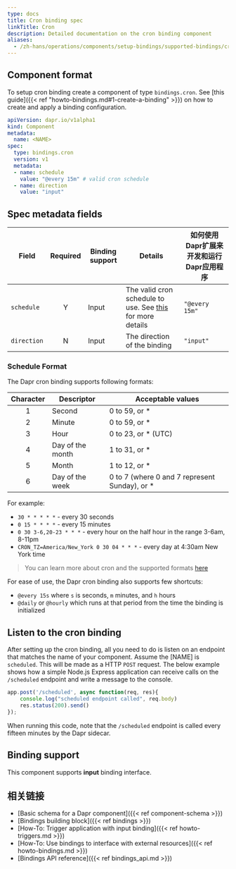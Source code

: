 ```yaml
---
type: docs
title: Cron binding spec
linkTitle: Cron
description: Detailed documentation on the cron binding component
aliases:
  - /zh-hans/operations/components/setup-bindings/supported-bindings/cron/
---
```


## Component format

To setup cron binding create a component of type `bindings.cron`. See [this guide]({{< ref "howto-bindings.md#1-create-a-binding" >}}) on how to create and apply a binding configuration.

```yaml
apiVersion: dapr.io/v1alpha1
kind: Component
metadata:
  name: <NAME>
spec:
  type: bindings.cron
  version: v1
  metadata:
  - name: schedule
    value: "@every 15m" # valid cron schedule
  - name: direction
    value: "input"
```

## Spec metadata fields

| Field       | Required | Binding support | Details                                                                       | 如何使用Dapr扩展来开发和运行Dapr应用程序 |
| ----------- | :------: | --------------- | ----------------------------------------------------------------------------- | ------------------------ |
| `schedule`  |     Y    | Input           | The valid cron schedule to use. See [this](#schedule-format) for more details | `"@every 15m"`           |
| `direction` |     N    | Input           | The direction of the binding                                                  | `"input"`                |

### Schedule Format

The Dapr cron binding supports following formats:

| Character | Descriptor       | Acceptable values                                                 |
| :-------: | ---------------- | ----------------------------------------------------------------- |
|     1     | Second           | 0 to 59, or \*                                                    |
|     2     | Minute           | 0 to 59, or \*                                                    |
|     3     | Hour             | 0 to 23, or \* (UTC)                           |
|     4     | Day of the month | 1 to 31, or \*                                                    |
|     5     | Month            | 1 to 12, or \*                                                    |
|     6     | Day of the week  | 0 to 7 (where 0 and 7 represent Sunday), or \* |

For example:

- `30 * * * * *` - every 30 seconds
- `0 15 * * * *` - every 15 minutes
- `0 30 3-6,20-23 * * *` - every hour on the half hour in the range 3-6am, 8-11pm
- `CRON_TZ=America/New_York 0 30 04 * * *` - every day at 4:30am New York time

> You can learn more about cron and the supported formats [here](https://en.wikipedia.org/wiki/Cron)

For ease of use, the Dapr cron binding also supports few shortcuts:

- `@every 15s` where `s` is seconds, `m` minutes, and `h` hours
- `@daily` or `@hourly` which runs at that period from the time the binding is initialized

## Listen to the cron binding

After setting up the cron binding, all you need to do is listen on an endpoint that matches the name of your component. Assume the [NAME] is `scheduled`. This will be made as a HTTP `POST` request. The below example shows how a simple Node.js Express application can receive calls on the `/scheduled` endpoint and write a message to the console.

```js
app.post('/scheduled', async function(req, res){
    console.log("scheduled endpoint called", req.body)
    res.status(200).send()
});
```

When running this code, note that the `/scheduled` endpoint is called every fifteen minutes by the Dapr sidecar.

## Binding support

This component supports **input** binding interface.

## 相关链接

- [Basic schema for a Dapr component]({{< ref component-schema >}})
- [Bindings building block]({{< ref bindings >}})
- [How-To: Trigger application with input binding]({{< ref howto-triggers.md >}})
- [How-To: Use bindings to interface with external resources]({{< ref howto-bindings.md >}})
- [Bindings API reference]({{< ref bindings_api.md >}})
